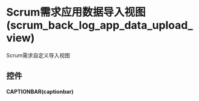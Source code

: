 # Scrum需求应用数据导入视图(scrum_back_log_app_data_upload_view)  <!-- {docsify-ignore-all} -->


Scrum需求自定义导入视图



## 控件
#### CAPTIONBAR(captionbar)


<script>
 const { createApp } = Vue
  createApp({
    data() {
      return {

      }
    }
  }).use(ElementPlus).mount('#app')
</script>